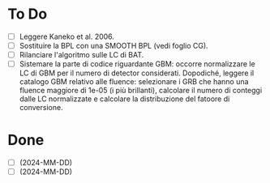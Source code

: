 # To Do
- [ ] Leggere Kaneko et al. 2006.
- [ ] Sostituire la BPL con una SMOOTH BPL (vedi foglio CG).
- [ ] Rilanciare l'algoritmo sulle LC di BAT.
- [ ] Sistemare la parte di codice riguardante GBM: occorre normalizzare le LC di GBM per il numero di detector considerati. Dopodiché, leggere il catalogo GBM relativo alle fluence: selezionare i GRB che hanno una fluence maggiore di 1e-05 (i più brillanti), calcolare il numero di conteggi dalle LC normalizzate e calcolare la distribuzione del fatoore di conversione.

# Done
- [ ] (2024-MM-DD)
- [ ] (2024-MM-DD)
